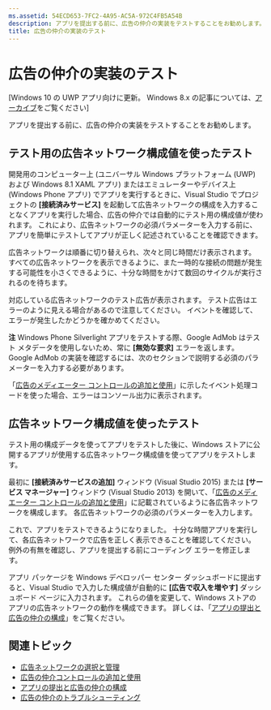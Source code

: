 ```yaml
---
ms.assetid: 54ECD653-7FC2-4A95-AC5A-972C4FB5A54B
description: アプリを提出する前に、広告の仲介の実装をテストすることをお勧めします。
title: 広告の仲介の実装のテスト
---
```


# 広告の仲介の実装のテスト


\[Windows 10 の UWP アプリ向けに更新。 Windows 8.x の記事については、[アーカイブ](http://go.microsoft.com/fwlink/p/?linkid=619132)をご覧ください\]

アプリを提出する前に、広告の仲介の実装をテストすることをお勧めします。

## テスト用の広告ネットワーク構成値を使ったテスト


開発用のコンピューター上 (ユニバーサル Windows プラットフォーム (UWP) および Windows 8.1 XAML アプリ) またはエミュレーターやデバイス上 (Windows Phone アプリ) でアプリを実行するときに、Visual Studio でプロジェクトの **[接続済みサービス]** を起動して広告ネットワークの構成を入力することなくアプリを実行した場合、広告の仲介では自動的にテスト用の構成値が使われます。 これにより、広告ネットワークの必須パラメーターを入力する前に、アプリを簡単にテストしてアプリが正しく記述されていることを確認できます。

広告ネットワークは順番に切り替えられ、次々と同じ時間だけ表示されます。 すべての広告ネットワークを表示できるように、また一時的な接続の問題が発生する可能性を小さくできるように、十分な時間をかけて数回のサイクルが実行されるのを待ちます。

対応している広告ネットワークのテスト広告が表示されます。 テスト広告はエラーのように見える場合があるので注意してください。 イベントを確認して、エラーが発生したかどうかを確かめてください。

**注**  Windows Phone Silverlight アプリをテストする際、Google AdMob はテスト メタデータを使用しないため、常に **[無効な要求]** エラーを返します。 Google AdMob の実装を確認するには、次のセクションで説明する必須のパラメーターを入力する必要があります。

 

「[広告のメディエーター コントロールの追加と使用](add-and-use-the-ad-mediator-control.md)」に示したイベント処理コードを使った場合、エラーはコンソール出力に表示されます。

## 広告ネットワーク構成値を使ったテスト


テスト用の構成データを使ってアプリをテストした後に、Windows ストアに公開するアプリが使用する広告ネットワーク構成値を使ってアプリをテストします。

最初に **[接続済みサービスの追加]** ウィンドウ (Visual Studio 2015) または **[サービス マネージャー]** ウィンドウ (Visual Studio 2013) を開いて、「[広告のメディエーター コントロールの追加と使用](add-and-use-the-ad-mediator-control.md)」に記載されているように各広告ネットワークを構成します。 各広告ネットワークの必須のパラメーターを入力します。

これで、アプリをテストできるようになりました。 十分な時間アプリを実行して、各広告ネットワークで広告を正しく表示できることを確認してください。 例外の有無を確認し、アプリを提出する前にコーディング エラーを修正します。

アプリ パッケージを Windows デベロッパー センター ダッシュボードに提出すると、Visual Studio で入力した構成値が自動的に **[広告で収入を増やす]** ダッシュボード ページに入力されます。 これらの値を変更して、Windows ストアのアプリの広告ネットワークの動作を構成できます。 詳しくは、「[アプリの提出と広告の仲介の構成](submit-your-app-and-configure-ad-mediation.md)」をご覧ください。

## 関連トピック

* [広告ネットワークの選択と管理](select-and-manage-your-ad-networks.md)
* [広告の仲介コントロールの追加と使用](add-and-use-the-ad-mediator-control.md)
* [アプリの提出と広告の仲介の構成](submit-your-app-and-configure-ad-mediation.md)
* [広告の仲介のトラブルシューティング](troubleshoot-ad-mediation.md)
 

 





<!--HONumber=Mar16_HO1-->


